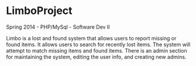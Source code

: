 LimboProject
============

Spring 2014 - PHP/MySql - Software Dev II

Limbo is a lost and found system that allows users to report missing or found items. It allows users to search for recently lost items. The system will attempt to match missing items and found items. There is an admin section for maintaining the system, editing the user info, and creating new admins. 
